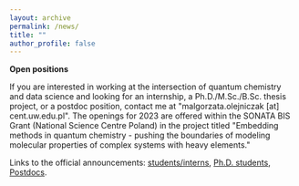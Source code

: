 ```yaml
---
layout: archive
permalink: /news/
title: ""
author_profile: false
---
```


**Open positions**

If you are interested in working at the intersection of quantum chemistry and data science and looking for an internship, a Ph.D./M.Sc./B.Sc. thesis project, or a postdoc position, contact me at "malgorzata.olejniczak [at] cent.uw.edu.pl".
The openings for 2023 are offered within the SONATA BIS Grant (National Science Centre Poland) in the project titled "Embedding methods in quantum chemistry - pushing the boundaries of modeling molecular properties of complex systems with heavy elements." 

Links to the official announcements: [students/interns](https://euraxess.ec.europa.eu/jobs/45373), [Ph.D. students](https://euraxess.ec.europa.eu/jobs/45380), [Postdocs](https://euraxess.ec.europa.eu/jobs/53563).





